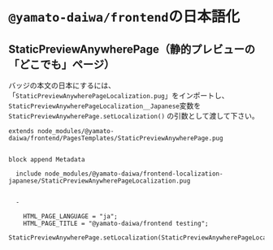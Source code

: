 # `@yamato-daiwa/frontend`の日本語化

## StaticPreviewAnywherePage（静的プレビューの「どこでも」ページ）

バッジの本文の日本にするには、「`StaticPreviewAnywherePageLocalization.pug`」をインポートし、
`StaticPreviewAnywherePageLocalization__Japanese`変数を`StaticPreviewAnywherePage.setLocalization()`
の引数として渡して下さい。

```jade
extends node_modules/@yamato-daiwa/frontend/PagesTemplates/StaticPreviewAnywherePage.pug


block append Metadata
  
  include node_modules/@yamato-daiwa/frontend-localization-japanese/StaticPreviewAnywherePageLocalization.pug

    
  -
    
    HTML_PAGE_LANGUAGE = "ja";
    HTML_PAGE_TITLE = "@yamato-daiwa/frontend testing";
    StaticPreviewAnywherePage.setLocalization(StaticPreviewAnywherePageLocalization__Japanese)  
```
